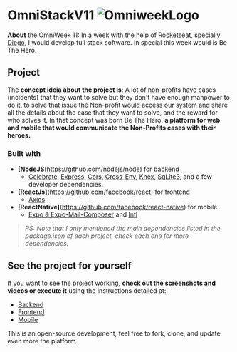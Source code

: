# OmniStackV11 ![OmniweekLogo](https://i.imgur.com/IIu0voR.jpg)

**About** the OmniWeek 11: In a week with the help of [Rocketseat](https://github.com/Rocketseat/), specially [Diego](https://github.com/diego3g), I would develop full stack  software. In special this week would is Be The Hero.
 
## Project
The **concept ideia about the project is**: A lot of non-profits have cases (incidents) that they want to solve but they don't have enough manpower to do it, to solve that issue the Non-profit would access our system and share all the details about the case that they want to solve, and the reward for who solves it. In that concept was born Be The Hero, **a platform for web and mobile that would communicate the Non-Profits cases with their heroes.**
  
### Built with
- **[NodeJS**(https://github.com/nodejs/node) for backend
	- [Celebrate](https://github.com/arb/celebrate), [Express](https://github.com/expressjs/express), [Cors](https://github.com/expressjs/cors), [Cross-Env](https://github.com/kentcdodds/cross-env), [Knex](https://github.com/knex/knex), [SqLite3](https://github.com/mapbox/node-sqlite3), and a few developer dependencies.
- **[ReactJs]**(https://github.com/facebook/react) for frontend
	- [Axios](https://github.com/axios/axios)
- **[ReactNative]**(https://github.com/facebook/react-native) for mobile
 	- [Expo & Expo-Mail-Composer](https://github.com/axios/axios) and [Intl](https://github.com/formatjs/react-intl)


> *PS: Note that I only mentioned the main dependencies listed in the package.json of each project, check each one for more dependencies.*

## See the project for yourself
If you want to see the project working, **check out the screenshots and videos or execute it** using the instructions detailed at:
- [Backend](https://github.com/romuloschiavon/OmniStackV11/blob/master/backend/README.md)
- [Frontend](https://github.com/romuloschiavon/OmniStackV11/blob/master/frontend/README.md)
- [Mobile](https://github.com/romuloschiavon/OmniStackV11/blob/master/mobile/README.md)

This is an open-source development, feel free to fork, clone, and update even more the platform.
